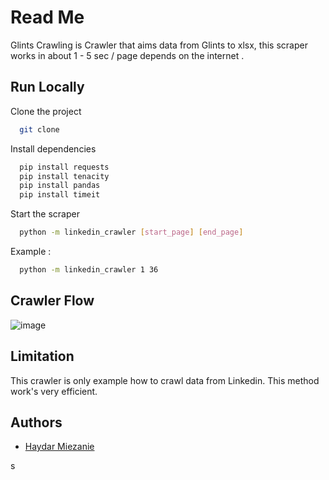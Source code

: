 
# Read Me

Glints Crawling is Crawler that aims data from Glints to xlsx, this scraper works in about 1 - 5 sec / page depends on the internet .

## Run Locally

Clone the project

```bash
  git clone 
```

Install dependencies

```bash
  pip install requests
  pip install tenacity
  pip install pandas
  pip install timeit
```

Start the scraper

```bash
  python -m linkedin_crawler [start_page] [end_page]
```
Example :

```bash
  python -m linkedin_crawler 1 36
```
## Crawler Flow

![image](https://user-images.githubusercontent.com/39428898/207851206-24854c8b-fdc1-4ed8-af77-7600b322b09a.png)


## Limitation

This crawler is only example how to crawl data from Linkedin. This method work's very efficient.

## Authors

- [Haydar Miezanie](https://github.com/haydarmiezanie)

s
